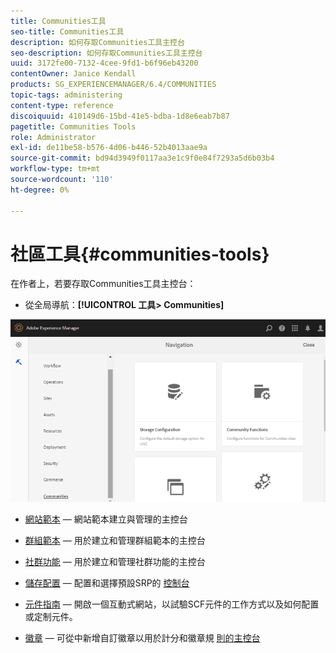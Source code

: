```yaml
---
title: Communities工具
seo-title: Communities工具
description: 如何存取Communities工具主控台
seo-description: 如何存取Communities工具主控台
uuid: 3172fe00-7132-4cee-9fd1-b6f96eb43200
contentOwner: Janice Kendall
products: SG_EXPERIENCEMANAGER/6.4/COMMUNITIES
topic-tags: administering
content-type: reference
discoiquuid: 410149d6-15bd-41e5-bdba-1d8e6eab7b87
pagetitle: Communities Tools
role: Administrator
exl-id: de11be58-b576-4d06-b446-52b4013aae9a
source-git-commit: bd94d3949f0117aa3e1c9f0e84f7293a5d6b03b4
workflow-type: tm+mt
source-wordcount: '110'
ht-degree: 0%

---
```


# 社區工具{#communities-tools}

在作者上，若要存取Communities工具主控台：

* 從全局導航：**[!UICONTROL 工具> Communities]**

![chlimage_1-129](assets/chlimage_1-129.png)

* [網站範本](sites.md)  — 網站範本建立與管理的主控台
* [群組範本](tools-groups.md) — 用於建立和管理群組範本的主控台
* [社群功能](functions.md) — 用於建立和管理社群功能的主控台
* [儲存配置](srp-config.md)  — 配置和選擇預設SRP的 [控制台](working-with-srp.md)

* [元件指南](components-guide.md)  — 開啟一個互動式網站，以試驗SCF元件的工作方式以及如何配置或定制元件。
* [徽章](badges.md)  — 可從中新增自訂徽章以用於計分和徽章規 [則的主控台](implementing-scoring.md)
